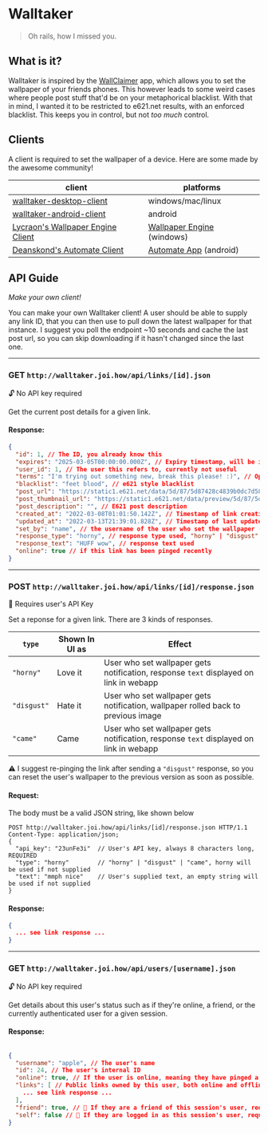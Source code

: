 # Walltaker

> Oh rails, how I missed you.

## What is it?

Walltaker is inspired by the [WallClaimer](https://www.wallclaimer.com/) app, which allows you to set the wallpaper of
your friends phones. This however leads to some weird cases where people post stuff that'd be on your metaphorical
blacklist. With that in mind, I wanted it to be restricted to e621.net results, with an enforced blacklist. This keeps
you in control, but not _too much_ control.

## Clients
A client is required to set the wallpaper of a device. Here are some made by the awesome community!

| client                                                                                        | platforms                                                                                 |
|-----------------------------------------------------------------------------------------------|-------------------------------------------------------------------------------------------|
| [walltaker-desktop-client](https://github.com/PawCorp/walltaker-desktop-client)               | windows/mac/linux                                                                         |
| [walltaker-android-client](https://github.com/PawCorp/walltaker-android-client)               | android                                                                                   |
| [Lycraon's Wallpaper Engine Client](https://github.com/Lycraon/Walltaker-for-WallpaperEngine) | [Wallpaper Engine](https://store.steampowered.com/app/431960/Wallpaper_Engine/) (windows) |
| [Deanskond's Automate Client](https://github.com/Deanskond/walltaker_automate)                | [Automate App](https://llamalab.com/automate/) (android)                                  |

## API Guide
_Make your own client!_

You can make your own Walltaker client! A user should be able to supply any link ID, that you can then use to pull down
the latest wallpaper for that instance. I suggest you poll the endpoint ~10 seconds and cache the last post url, so you
can skip downloading if it hasn't changed since the last one.

---

### GET `http://walltaker.joi.how/api/links/[id].json`

🔓 No API key required

Get the current post details for a given link.

#### Response:
```json
{
  "id": 1, // The ID, you already know this
  "expires": "2025-03-05T00:00:00.000Z", // Expiry timestamp, will be inaccessible after this time
  "user_id": 1, // The user this refers to, currently not useful
  "terms": "I'm trying out something new, break this please! :)", // Open text feild for user to describe terms of posting
  "blacklist": "feet blood", // e621 style blacklist
  "post_url": "https://static1.e621.net/data/5d/87/5d87428c4839b0dc7d585b87a25af61a.png", // Full size post image
  "post_thumbnail_url": "https://static1.e621.net/data/preview/5d/87/5d87428c4839b0dc7d585b87a25af61a.jpg", // Thumnail size post image
  "post_description": "", // E621 post description
  "created_at": "2022-03-08T01:01:50.142Z", // Timestamp of link creation
  "updated_at": "2022-03-13T21:39:01.828Z", // Timestamp of last update from the server (should be close to current time UTC, unless something went wrong)
  "set_by": "name", // the username of the user who set the wallpaper (or null if anon)
  "response_type": "horny", // response type used, "horny" | "disgust" | "came", see chart below
  "response_text": "HUFF wow", // response text used
  "online": true // if this link has been pinged recently
}
```

---

### POST `http://walltaker.joi.how/api/links/[id]/response.json`

🔑 Requires user's API Key

Set a reponse for a given link. There are 3 kinds of responses.

| `type`      | Shown In UI as | Effect                                                                                |
|-------------|----------------|---------------------------------------------------------------------------------------|
| `"horny"`   | Love it        | User who set wallpaper gets notification, response `text` displayed on link in webapp |
| `"disgust"` | Hate it        | User who set wallpaper gets notification, wallpaper rolled back to previous image     |
| `"came"`    | Came           | User who set wallpaper gets notification, response `text` displayed on link in webapp |

⚠️ I suggest re-pinging the link after sending a `"disgust"` response, so you can reset the user's wallpaper to the previous version as soon as possible.

#### Request:
The body must be a valid JSON string, like shown below

```http request
POST http://walltaker.joi.how/api/links/[id]/response.json HTTP/1.1
Content-Type: application/json;
{
  "api_key": "23unFe3i"  // User's API key, always 8 characters long, REQUIRED
  "type": "horny"        // "horny" | "disgust" | "came", horny will be used if not supplied
  "text": "mmph nice"    // User's supplied text, an empty string will be used if not supplied
}
```

#### Response:
```json
{
  ... see link response ...
}
```

---

### GET `http://walltaker.joi.how/api/users/[username].json`

🔓 No API key required

Get details about this user's status such as if they're online, a friend, or the currently authenticated user for a given session.

#### Response:
```json

{
  "username": "apple", // The user's name
  "id": 24, // The user's internal ID
  "online": true, // If the user is online, meaning they have pinged a link recently
  "links": [ // Public links owned by this user, both online and offline.
    ... see link response ...
  ],
  "friend": true, // 🔐 If they are a friend of this session's user, requires Authentication token in header.
  "self": false // 🔐 If they are logged in as this session's user, requires Authentication token in header.
}
```